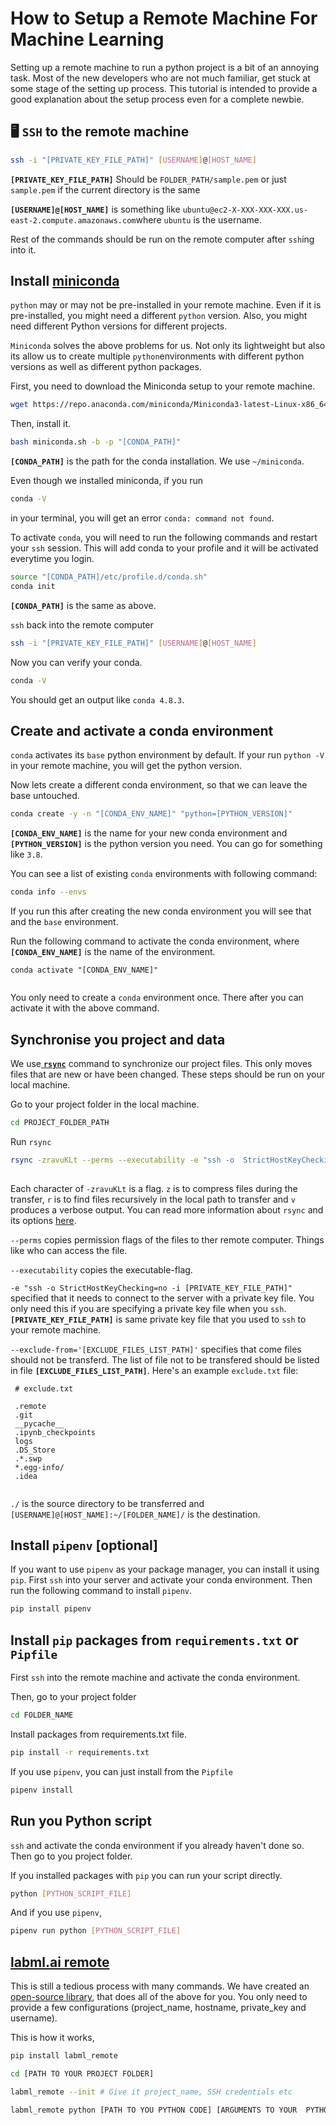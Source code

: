 # How to Setup a Remote Machine For Machine Learning

Setting up a remote machine to run a python project is a bit of an annoying task. Most of the new developers who are not much familiar, get stuck at some stage of the setting up process. This tutorial is intended to provide a good explanation about the setup process even for a complete newbie.

## 🖥 `SSH` to the remote machine

```sh
ssh -i "[PRIVATE_KEY_FILE_PATH]" [USERNAME]@[HOST_NAME]
```

**`[PRIVATE_KEY_FILE_PATH]`** Should be `FOLDER_PATH/sample.pem` or just `sample.pem` if the current directory is the same

**`[USERNAME]@[HOST_NAME]`** is something like `ubuntu@ec2-X-XXX-XXX-XXX.us-east-2.compute.amazonaws.com`where `ubuntu` is the username.

Rest of the commands should be run on the remote computer after `ssh`ing into it.

## Install [miniconda](https://docs.conda.io/en/latest/miniconda.html)

`python` may or may not be pre-installed in your remote machine. Even if it is pre-installed, you might need a different `python` version. Also, you might need different Python versions for different projects.

`Miniconda` solves the above problems for us. Not only its lightweight but also its allow us to create multiple `python`environments with different python versions as well as different python packages.

First, you need to download the Miniconda setup to your remote machine.

```sh
wget https://repo.anaconda.com/miniconda/Miniconda3-latest-Linux-x86_64.sh -O miniconda.sh
```

Then, install it.

```sh
bash miniconda.sh -b -p "[CONDA_PATH]"
```

**`[CONDA_PATH]`** is the path for the conda installation. We use `~/miniconda`. 

Even though we installed miniconda, if you run

```sh
conda -V
```

in your terminal, you will get an error `conda: command not found`.

To activate `conda`, you will need to run the following commands and restart your `ssh` session. This will add conda to your profile and it will be activated everytime you login.

```sh
source "[CONDA_PATH]/etc/profile.d/conda.sh"
conda init
```

**`[CONDA_PATH]`** is the same as above.

`ssh` back into the remote computer

```sh
ssh -i "[PRIVATE_KEY_FILE_PATH]" [USERNAME]@[HOST_NAME]
```

Now you can verify your conda.

```sh
conda -V
```

You should get an output like `conda 4.8.3`.

## Create and activate a conda environment

`conda` activates its `base` python environment by default. If your run `python -V` in your remote machine, you will get the python version.

Now lets create a different conda environment, so that we can leave the base untouched.

```sh
conda create -y -n "[CONDA_ENV_NAME]" "python=[PYTHON_VERSION]"
```

**`[CONDA_ENV_NAME]`** is the name for your new conda environment and **`[PYTHON_VERSION]`** is the python version you need. You can go for something like `3.8`.

You can see a list of existing `conda` environments with following command:

```sh
conda info --envs
```

If you run this after creating the new conda environment you will see that and the `base` environment.

Run the following command to activate the conda environment, where **`[CONDA_ENV_NAME]`** is the name of the environment.

```
conda activate "[CONDA_ENV_NAME]"
    
```

You only need to create a `conda` environment once. There after you can activate it with the above command.

## Synchronise you project and data

We use[ **`rsync`**](https://en.wikipedia.org/wiki/Rsync) command to synchronize our project files. This only moves files that are new or have been changed. These steps should be run on your local machine.

Go to your project folder in the local machine.

```sh
cd PROJECT_FOLDER_PATH
```

Run `rsync`

```sh
rsync -zravuKLt --perms --executability -e "ssh -o  StrictHostKeyChecking=no -i [PRIVATE_KEY_FILE_PATH]" --exclude-from='[EXCLUDE_FILES_LIST_PATH]' ./ [USERNAME]@[HOST_NAME]:~/[FOLDER_NAME]/
    
```

Each character of  `-zravuKLt` is a flag. `z` is to compress files during the transfer, `r` is to find files recursively in the local path to transfer and `v` produces a verbose output. You can read more information about `rsync` and its options [here](https://linux.die.net/man/1/rsync).

`--perms` copies permission flags of the files to ther remote computer. Things like who can access the file.

`--executability` copies the executable-flag.

`-e "ssh -o StrictHostKeyChecking=no -i [PRIVATE_KEY_FILE_PATH]"` specified that it needs to connect to the server with a private key file. You only need this if you are specifying a private key file when you `ssh`. **`[PRIVATE_KEY_FILE_PATH]`** is same private key file that you used to `ssh` to your remote machine.

`--exclude-from='[EXCLUDE_FILES_LIST_PATH]'` specifies that come files should not be transferd. The list of file not to be transfered should be listed in file **`[EXCLUDE_FILES_LIST_PATH]`**.  Here's an example `exclude.txt` file:

```
 # exclude.txt

 .remote
 .git
 __pycache__
 .ipynb_checkpoints
 logs
 .DS_Store
 .*.swp
 *.egg-info/
 .idea
    
```

`./` is the source directory to be transferred and `[USERNAME]@[HOST_NAME]:~/[FOLDER_NAME]/`  is the destination.

## Install `pipenv` [optional]

If you want to use `pipenv` as your package manager, you can install it using `pip`. First `ssh` into your server and activate your conda environment. Then run the following command to install `pipenv`.

```sh
pip install pipenv
```

## Install `pip` packages from `requirements.txt` or `Pipfile`

First `ssh` into the remote machine and activate the conda environment.

Then, go to your project folder

```sh
cd FOLDER_NAME
```

Install packages from requirements.txt file.

```sh
pip install -r requirements.txt
```

If you use `pipenv`, you can just install from the `Pipfile`

```sh
pipenv install
```

## Run you Python script

`ssh` and activate the conda environment if you already haven't done so. Then go to you project folder.

If you installed packages with `pip` you can run your script directly.

```sh
python [PYTHON_SCRIPT_FILE]
```

And if you use `pipenv`,

```sh
pipenv run python [PYTHON_SCRIPT_FILE]
```

## [labml.ai remote](https://github.com/lab-ml/remote)

This is still a tedious process with many commands. We have created an [open-source library](https://github.com/lab-ml/remote), that does all of the above for you. You only need to provide a few configurations (project_name, hostname, private_key and username).

This is how it works,

```sh
pip install labml_remote

cd [PATH TO YOUR PROJECT FOLDER]

labml_remote --init # Give it project_name, SSH credentials etc

labml_remote python [PATH TO YOU PYTHON CODE] [ARGUMENTS TO YOUR  PYTHON CODE]
```